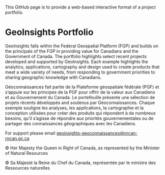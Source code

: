 This GitHub page is to provide a web-based interactive format of a project portfolio.

# GeoInsights Portfolio

GeoInsights falls within the Federal Geospatial Platform (FGP) and builds on the principals of the FGP in providing value for Canadians and the Government of Canada. 
The portfolio highlights select recent projects developed and supported by GeoInsights.
Each example highlights the analytics, applications, cartography and design used to create products that meet a wide variety of needs, from responding to government priorities to sharing geographic knowledge with Canadians.

Géoconnaissances fait partie de la Plateforme géospatiale fédérale (PGF) et s’appuie sur les principes de la PGF pour offrir de la valeur aux Canadiens et au Gouvernement du Canada.
Le portefeuille présente une sélection de projets récents développés and soutenus par Géoconnaissances.
Chaque exemple souligne les analyses, les applications, la cartographie et la conception utilisées pour créer des produits qui répondent à de nombreux besoins, qu’il s’agisse de répondre aux priorités gouvernementales ou de partager des connaissances géographiques avec les Canadiens.

For support please email geoinsights-geoconnaissances@nrcan-rncan.gc.ca

© Her Majesty the Queen in Right of Canada, as represented by the Minister of Natural Resources

© Sa Majesté la Reine du Chef du Canada, représentée par le ministre des Ressources naturelles
